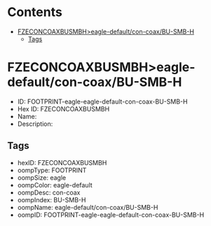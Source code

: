 



Contents
========

* [FZECONCOAXBUSMBH>eagle-default/con-coax/BU-SMB-H](#fzeconcoaxbusmbheagle-defaultcon-coaxbu-smb-h)
	* [Tags](#tags)

# FZECONCOAXBUSMBH>eagle-default/con-coax/BU-SMB-H

- ID: FOOTPRINT-eagle-eagle-default-con-coax-BU-SMB-H
- Hex ID: FZECONCOAXBUSMBH
- Name: 
- Description: 

## Tags

- hexID: FZECONCOAXBUSMBH
- oompType: FOOTPRINT
- oompSize: eagle
- oompColor: eagle-default
- oompDesc: con-coax
- oompIndex: BU-SMB-H
- oompName: eagle-default/con-coax/BU-SMB-H
- oompID: FOOTPRINT-eagle-eagle-default-con-coax-BU-SMB-H
